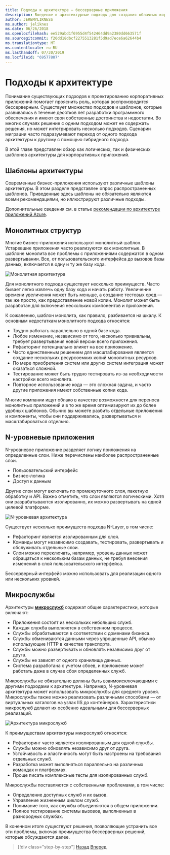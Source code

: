 ```yaml
---
title: Подходы к архитектуре — бессерверные приложения
description: Введение в архитектурные подходы для создания облачных корпоративных приложений, от N-уровневой архитектуры до бессерверных.
author: JEREMYLIKNESS
ms.author: jeliknes
ms.date: 06/26/2018
ms.openlocfilehash: ee529abd1f6955d4f542464dd9a2380dd663571f
ms.sourcegitcommit: f20dd18dbcf2275513281f5d9ad7ece6a62644b4
ms.translationtype: MT
ms.contentlocale: ru-RU
ms.lasthandoff: 07/30/2019
ms.locfileid: "69577807"
---
```

# <a name="architecture-approaches"></a>Подходы к архитектуре

Понимание существующих подходов к проектированию корпоративных приложений помогает прояснить роль, которая воспроизводится бессерверным. Существует множество подходов и шаблонов, которые развивались в течение десятков лет разработки программного обеспечения и имеют свои собственные достоинства и недостатки. Во многих случаях решение с одним подходом может не содержать решения, но может интегрировать несколько подходов. Сценарии миграции часто подразумевают переход от одного подхода архитектуры к другому с помощью гибридного подхода.

В этой главе представлен обзор как логических, так и физических шаблонов архитектуры для корпоративных приложений.

## <a name="architecture-patterns"></a>Шаблоны архитектуры

Современные бизнес-приложения используют различные шаблоны архитектуры. В этом разделе представлен опрос распространенных шаблонов. Приведенные здесь шаблоны не обязательно являются всеми рекомендациями, но иллюстрируют различные подходы.

Дополнительные сведения см. в статье [рекомендации по архитектуре приложений Azure](https://docs.microsoft.com/azure/architecture/guide/).

## <a name="monoliths"></a>Монолитных структур

Многие бизнес-приложения используют монолитный шаблон. Устаревшие приложения часто реализуются как монолитные. В шаблоне монолита все проблемы с приложениями содержатся в одном развертывании. Все, от пользовательского интерфейса до вызовов базы данных, включается в одну и ту же базу кода.

![Монолитная архитектура](./media/monolith-architecture.png)

Для монолитного подхода существует несколько преимуществ. Часто бывает легко извлечь одну базу кода и начать работу. Увеличение времени увеличения может быть меньше, а создание тестовых сред — так же просто, как предоставление новой копии. Монолит может быть разработан для включения нескольких компонентов и приложений.

К сожалению, шаблон монолита, как правило, разбивается на шкалу. К основным недостаткам монолитного подхода относятся:

* Трудно работать параллельно в одной базе кода.
* Любое изменение, независимо от того, насколько тривиальны, требует развертывания новой версии всего приложения.
* Рефакторинг потенциально влияет на все приложение.
* Часто единственным решением для масштабирования является создание нескольких ресурсоемких копий монолитных ресурсов.
* По мере приобретения систем или других систем интеграция может оказаться сложной.
* Тестирование может быть трудно тестировать из-за необходимости настройки всего монолита.
* Повторное использование кода — это сложная задача, и часто другие приложения имеют собственные копии кода.

Многие компании ищут облако в качестве возможности для переноса монолитных приложений и в то же время оптимизируют их до более удобных шаблонов. Обычно вы можете разбить отдельные приложения и компоненты, чтобы они поддерживались, развертываться и масштабироваться отдельно.

## <a name="n-layer-applications"></a>N-уровневые приложения

N-уровневое приложение разделяет логику приложения на определенные слои. Ниже перечислены наиболее распространенные слои.

* Пользовательский интерфейс
* Бизнес-логика
* Доступ к данным

Другие слои могут включать по промежуточного слоя, пакетную обработку и API. Важно отметить, что слои являются логическими. Хотя они разрабатываются изолированно, их можно развертывать на одной целевой платформе.

![N-уровневая архитектура](./media/n-layer-architecture.png)

Существует несколько преимуществ подхода N-Layer, в том числе:

* Рефакторинг является изолированным для слоя.
* Команды могут независимо создавать, тестировать, развертывать и обслуживать отдельные слои.
* Слои можно переключать, например, уровень данных может обращаться к нескольким базам данных, не требуя внесения изменений в слой пользовательского интерфейса.

Бессерверный интерфейс можно использовать для реализации одного или нескольких уровней.

## <a name="microservices"></a>Микрослужбы

Архитектуры **[микрослужб](https://docs.microsoft.com/azure/architecture/guide/architecture-styles/microservices)** содержат общие характеристики, которые включают:

* Приложения состоят из нескольких небольших служб.
* Каждая служба выполняется в собственном процессе.
* Службы обрабатываются в соответствии с доменами бизнеса.
* Службы обмениваются данными через упрощенные API, обычно использующие HTTP в качестве транспорта.
* Службы можно развертывать и обновлять независимо друг от друга.
* Службы не зависят от одного хранилища данных.
* Система разработана с учетом сбоев, и приложение может работать даже в случае сбоя определенных служб.

Микрослужбы не обязательно должны быть взаимоисключающими с другими подходами к архитектуре. Например, N-уровневая архитектура может использовать микрослужбы для среднего уровня. Микрослужбы также можно реализовать различными способами — от виртуальных каталогов на узлах IIS до контейнеров. Характеристики микрослужб делают их особенно идеальными для бессерверных реализаций.

![Архитектура микрослужб](./media/microservices-architecture.png)

К преимуществам архитектуры микрослужб относятся:

* Рефакторинг часто является изолированным для одной службы.
* Службы можно обновлять независимо друг от друга.
* Устойчивость и эластичность могут быть настроены на требования отдельных служб.
* Разработка может выполняться параллельно на различных командах и платформах.
* Проще писать комплексные тесты для изолированных служб.

Микрослужбы поставляются с собственными проблемами, в том числе:

* Определение доступных служб и их вызов.
* Управление жизненным циклом служб.
* Понимание того, как службы объединяются в общем приложении.
* Полное тестирование системы вызовов, выполненных в разнородных службах.

В конечном итоге существуют решения, позволяющие устранить все эти проблемы, включая преимущества бессерверных решений, которые обсуждаются далее.

>[!div class="step-by-step"]
>[Назад](index.md)
>[Вперед](architecture-deployment-approaches.md)
